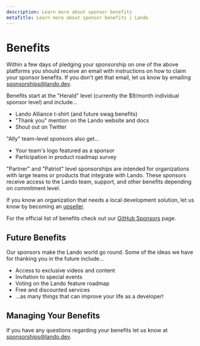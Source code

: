 ```yaml
---
description: Learn more about sponsor benefits
metaTitle: Learn more about sponsor benefits | Lando
---
```


# Benefits

Within a few days of pledging your sponsorship on one of the above platforms you should receive an email with instructions on how to claim your sponsor benefits. If you don't get that email, let us know by emailing <sponsorships@lando.dev>.

Benefits start at the "Herald" level (currently the $9/month individual sponsor level) and include...

* Lando Alliance t-shirt (and future swag benefits)
* "Thank you" mention on the Lando website and docs
* Shout out on Twitter

"Ally" team-level sponsors also get...

* Your team's logo featured as a sponsor
* Participation in product roadmap survey

"Partner" and "Patriot" level sponsorships are intended for organizations with large teams or products that integrate with Lando. These sponsors receive access to the Lando team, support, and other benefits depending on commitment level.

If you know an organization that needs a local development solution, let us know by becoming an [upseller](./upseller-intro.md).

For the official list of benefits check out our [GitHub Sponsors](https://github.com/sponsors/lando) page.

## Future Benefits

Our sponsors make the Lando world go round. Some of the ideas we have for thanking you in the future include...

* Access to exclusive videos and content
* Invitation to special events
* Voting on the Lando feature roadmap
* Free and discounted services
* ...as many things that can improve your life as a developer!

## Managing Your Benefits

If you have any questions regarding your benefits let us know at <sponsorships@lando.dev>.
